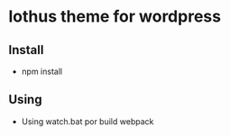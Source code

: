 # lothus theme for wordpress

## Install
- npm install

## Using
* Using watch.bat por build webpack
